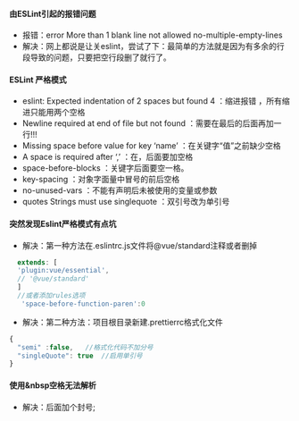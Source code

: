 

#### 由ESLint引起的报错问题
- 报错：error  More than 1 blank line not allowed  no-multiple-empty-lines
- 解决：网上都说是让关eslint，尝试了下：最简单的方法就是因为有多余的行段导致的问题，只要把空行段删了就行了。

#### ESLint 严格模式
- eslint: Expected indentation of 2 spaces but found 4 ：缩进报错 ，所有缩进只能用两个空格
- Newline required at end of file but not found ：需要在最后的后面再加一行!!!
- Missing space before value for key ‘name’ ：在关键字“值”之前缺少空格
- A space is required after ‘,’ ：在，后面要加空格
- space-before-blocks ：关键字后面要空一格。
- key-spacing ：对象字面量中冒号的前后空格
- no-unused-vars ：不能有声明后未被使用的变量或参数
- quotes Strings must use singlequote ：双引号改为单引号

#### 突然发现Eslint严格模式有点坑
- 解决：第一种方法在.eslintrc.js文件将@vue/standard注释或者删掉
```js 
  extends: [
  'plugin:vue/essential',
  // '@vue/standard'
  ]
  //或者添加rules选项
   'space-before-function-paren':0
 ```
- 解决：第二种方法：项目根目录新建.prettierrc格式化文件
```js
{
  "semi" :false,   //格式化代码不加分号
  "singleQuote": true  //启用单引号
}
```

#### 使用&nbsp空格无法解析
- 解决：后面加个封号;



                

  
